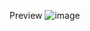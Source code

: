 Preview
![image](https://github.com/jxckfrost/FreeCodeCamp-Responsive-Design/assets/106082687/d3d49334-294d-4811-b034-8ab67e547266)
